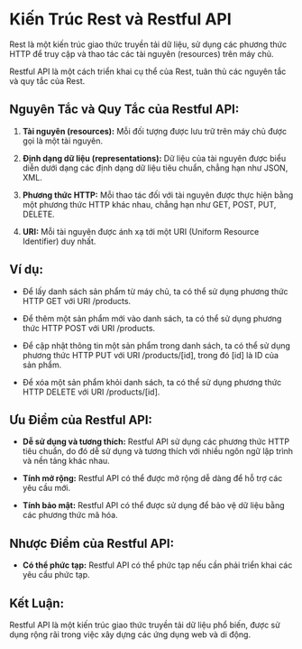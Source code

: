 # Kiến Trúc Rest và Restful API

Rest là một kiến trúc giao thức truyền tải dữ liệu, sử dụng các phương thức HTTP để truy cập và thao tác các tài nguyên (resources) trên máy chủ.

Restful API là một cách triển khai cụ thể của Rest, tuân thủ các nguyên tắc và quy tắc của Rest.

## Nguyên Tắc và Quy Tắc của Restful API:

1. **Tài nguyên (resources):** Mỗi đối tượng được lưu trữ trên máy chủ được gọi là một tài nguyên.

2. **Định dạng dữ liệu (representations):** Dữ liệu của tài nguyên được biểu diễn dưới dạng các định dạng dữ liệu tiêu chuẩn, chẳng hạn như JSON, XML.

3. **Phương thức HTTP:** Mỗi thao tác đối với tài nguyên được thực hiện bằng một phương thức HTTP khác nhau, chẳng hạn như GET, POST, PUT, DELETE.

4. **URI:** Mỗi tài nguyên được ánh xạ tới một URI (Uniform Resource Identifier) duy nhất.

## Ví dụ:

- Để lấy danh sách sản phẩm từ máy chủ, ta có thể sử dụng phương thức HTTP GET với URI /products.

- Để thêm một sản phẩm mới vào danh sách, ta có thể sử dụng phương thức HTTP POST với URI /products.

- Để cập nhật thông tin một sản phẩm trong danh sách, ta có thể sử dụng phương thức HTTP PUT với URI /products/[id], trong đó [id] là ID của sản phẩm.

- Để xóa một sản phẩm khỏi danh sách, ta có thể sử dụng phương thức HTTP DELETE với URI /products/[id].

## Ưu Điểm của Restful API:

- **Dễ sử dụng và tương thích:** Restful API sử dụng các phương thức HTTP tiêu chuẩn, do đó dễ sử dụng và tương thích với nhiều ngôn ngữ lập trình và nền tảng khác nhau.

- **Tính mở rộng:** Restful API có thể được mở rộng dễ dàng để hỗ trợ các yêu cầu mới.

- **Tính bảo mật:** Restful API có thể được sử dụng để bảo vệ dữ liệu bằng các phương thức mã hóa.

## Nhược Điểm của Restful API:

- **Có thể phức tạp:** Restful API có thể phức tạp nếu cần phải triển khai các yêu cầu phức tạp.

## Kết Luận:

Restful API là một kiến trúc giao thức truyền tải dữ liệu phổ biến, được sử dụng rộng rãi trong việc xây dựng các ứng dụng web và di động.
